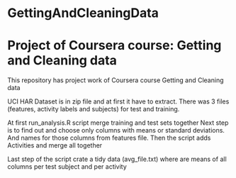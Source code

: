 # GettingAndCleaningData
Project of Coursera course: Getting and Cleaning data
=====================================================

This repository has project work of Coursera course Getting and Cleaning data


UCI HAR Dataset is in zip file and at first it have to extract.
There was 3 files (features, activity labels and subjects) for test and training.


At first run_analysis.R script merge training and test sets together
Next step is to find out and choose only columns with means or standard deviations. 
And names for those columns from features file.
Then the script adds Activities and merge all together


Last step of the script crate a tidy data (avg_file.txt) where are means of all columns per test subject and per activity
